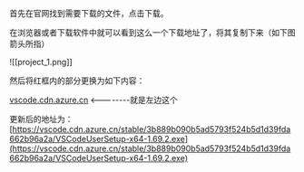 首先在官网找到需要下载的文件，点击下载。

在浏览器或者下载软件中就可以看到这么一个下载地址了，将其复制下来（如下图箭头所指）

![[project_1.png]]

然后将红框内的部分更换为如下内容：

[vscode.cdn.azure.cn](https://link.zhihu.com/?target=http%3A//vscode.cdn.azure.cn/) <--------就是左边这个

更新后的地址为：[https://vscode.cdn.azure.cn/stable/3b889b090b5ad5793f524b5d1d39fda662b96a2a/VSCodeUserSetup-x64-1.69.2.exe](https://vscode.cdn.azure.cn/stable/3b889b090b5ad5793f524b5d1d39fda662b96a2a/VSCodeUserSetup-x64-1.69.2.exe)